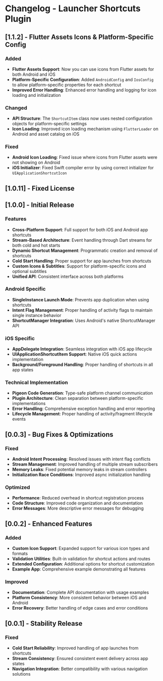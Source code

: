# Changelog - Launcher Shortcuts Plugin

## [1.1.2] - Flutter Assets Icons & Platform-Specific Config

### Added

- **Flutter Assets Support**: Now you can use icons from Flutter assets for both Android and iOS
- **Platform-Specific Configuration**: Added `AndroidConfig` and `IosConfig` to allow
  platform-specific properties for each shortcut
- **Improved Error Handling**: Enhanced error handling and logging for icon loading and
  initialization

### Changed

- **API Structure**: The `ShortcutItem` class now uses nested configuration objects for
  platform-specific settings
- **Icon Loading**: Improved icon loading mechanism using `FlutterLoader` on Android and asset
  catalog on iOS

### Fixed

- **Android Icon Loading**: Fixed issue where icons from Flutter assets were not showing on Android
- **iOS Initializer**: Fixed Swift compiler error by using correct initializer for
  `UIApplicationShortcutIcon`

## [1.0.11] - Fixed License

## [1.0.0] - Initial Release

### Features

- **Cross-Platform Support**: Full support for both iOS and Android app shortcuts
- **Stream-Based Architecture**: Event handling through Dart streams for both cold and hot starts
- **Dynamic Shortcut Management**: Programmatic creation and removal of shortcuts
- **Cold Start Handling**: Proper support for app launches from shortcuts
- **Custom Icons & Subtitles**: Support for platform-specific icons and optional subtitles
- **Unified API**: Consistent interface across both platforms

### Android Specific

- **SingleInstance Launch Mode**: Prevents app duplication when using shortcuts
- **Intent Flag Management**: Proper handling of activity flags to maintain single instance behavior
- **ShortcutManager Integration**: Uses Android's native ShortcutManager API

### iOS Specific

- **AppDelegate Integration**: Seamless integration with iOS app lifecycle
- **UIApplicationShortcutItem Support**: Native iOS quick actions implementation
- **Background/Foreground Handling**: Proper handling of shortcuts in all app states

### Technical Implementation

- **Pigeon Code Generation**: Type-safe platform channel communication
- **Plugin Architecture**: Clean separation between platform-specific implementations
- **Error Handling**: Comprehensive exception handling and error reporting
- **Lifecycle Management**: Proper handling of activity/fragment lifecycle events

## [0.0.3] - Bug Fixes & Optimizations

### Fixed

- **Android Intent Processing**: Resolved issues with intent flag conflicts
- **Stream Management**: Improved handling of multiple stream subscribers
- **Memory Leaks**: Fixed potential memory leaks in stream controllers
- **Initialization Race Conditions**: Improved async initialization handling

### Optimized

- **Performance**: Reduced overhead in shortcut registration process
- **Code Structure**: Improved code organization and documentation
- **Error Messages**: More descriptive error messages for debugging

## [0.0.2] - Enhanced Features

### Added

- **Custom Icon Support**: Expanded support for various icon types and formats
- **Validation Utilities**: Built-in validation for shortcut actions and routes
- **Extended Configuration**: Additional options for shortcut customization
- **Example App**: Comprehensive example demonstrating all features

### Improved

- **Documentation**: Complete API documentation with usage examples
- **Platform Consistency**: More consistent behavior between iOS and Android
- **Error Recovery**: Better handling of edge cases and error conditions

## [0.0.1] - Stability Release

### Fixed

- **Cold Start Reliability**: Improved handling of app launches from shortcuts
- **Stream Consistency**: Ensured consistent event delivery across app states
- **Navigation Integration**: Better compatibility with various navigation solutions